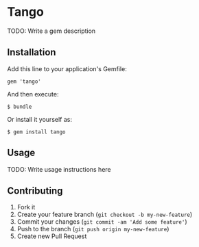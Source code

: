 # Tango

TODO: Write a gem description

## Installation

Add this line to your application's Gemfile:

    gem 'tango'

And then execute:

    $ bundle

Or install it yourself as:

    $ gem install tango

## Usage

TODO: Write usage instructions here

## Contributing

1. Fork it
2. Create your feature branch (`git checkout -b my-new-feature`)
3. Commit your changes (`git commit -am 'Add some feature'`)
4. Push to the branch (`git push origin my-new-feature`)
5. Create new Pull Request
